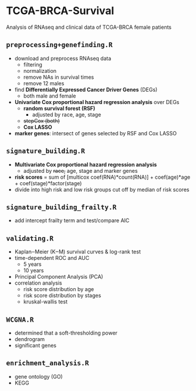 # TCGA-BRCA-Survival
Analysis of RNAseq and clinical data of TCGA-BRCA female patients

## `preprocessing+genefinding.R` 
- download and preprocess RNAseq data
  - filtering
  - normalization
  - remove NAs in survival times
  - remove 12 males
- find **Differentially Expressed Cancer Driver Genes** (DEGs)
  - both male and female
- **Univariate Cox proportional hazard regression analysis** over DEGs
  - **random survival forest (RSF)**
    - adjusted by race, age, stage
  - ~~stepCox (both)~~
  - **Cox LASSO**
- **marker genes**: intersect of genes selected by RSF and Cox LASSO

## `signature_building.R`
- **Multivariate Cox proportional hazard regression analysis**
  - adjusted by ~~race,~~ age, stage and marker genes
- **risk scores** = sum of [multicox coef(RNA)*count(RNA)] + coef(age)*age + coef(stage)*factor(stage)
- divide into high risk and low risk groups cut off by median of risk scores

## `signature_building_frailty.R`
- add intercept frailty term and test/compare AIC

## `validating.R`
- Kaplan‒Meier (K‒M) survival curves & log-rank test
- time-dependent ROC and AUC
  - 5 years
  - 10 years
- Principal Component Analysis (PCA)
- correlation analysis
  - risk score distribution by age
  - risk score distribution by stages
  - kruskal-wallis test

## `WCGNA.R`
- determined that a soft-thresholding power
- dendrogram
- significant genes

## `enrichment_analysis.R`
- gene ontology (GO)
- KEGG
